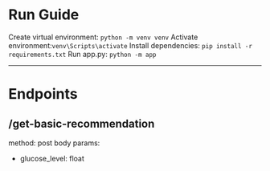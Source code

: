 # Run Guide
Create virtual environment: `python -m venv venv`
Activate environment:`venv\Scripts\activate`
Install dependencies: `pip install -r requirements.txt`
Run app.py: `python -m app`



---

# Endpoints
## /get-basic-recommendation
method: post
body params:
- glucose_level: float
